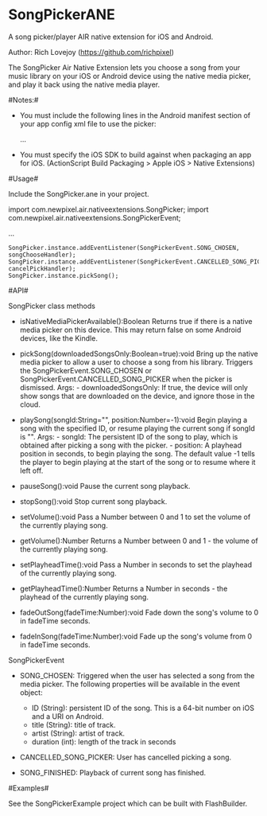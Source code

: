 SongPickerANE
=============

A song picker/player AIR native extension for iOS and Android.

Author: Rich Lovejoy (https://github.com/richpixel)

The SongPicker Air Native Extension lets you choose a song from your music library on your iOS or Android device 
using the native media picker, and play it back using the native media player.

#Notes:#
- You must include the following lines in the Android manifest section of your app config xml file to use the picker:

  ...
	
<application>
<activity android:name="com.newpixel.songpicker.PickSongActivity" android:theme="@android:style/Theme.Translucent.NoTitleBar"></activity>
</application>

- You must specify the iOS SDK to build against when packaging an app for iOS. (ActionScript Build Packaging > Apple iOS > Native Extensions)


#Usage#

Include the SongPicker.ane in your project.

import com.newpixel.air.nativeextensions.SongPicker;
import com.newpixel.air.nativeextensions.SongPickerEvent;

  ...

	SongPicker.instance.addEventListener(SongPickerEvent.SONG_CHOSEN, songChooseHandler);
	SongPicker.instance.addEventListener(SongPickerEvent.CANCELLED_SONG_PICKER, cancelPickHandler);	
	SongPicker.instance.pickSong();


#API#

SongPicker class methods

- isNativeMediaPickerAvailable():Boolean
	Returns true if there is a native media picker on this device. This may return false on some Android devices, like the Kindle.
	
- pickSong(downloadedSongsOnly:Boolean=true):void
    Bring up the native media picker to allow a user to choose a song from his library. 
    Triggers the SongPickerEvent.SONG_CHOSEN or SongPickerEvent.CANCELLED_SONG_PICKER when the picker is dismissed.
  	Args:
  	  - downloadedSongsOnly: If true, the device will only show songs that are downloaded on the device, and ignore those in the cloud.
  	  
- playSong(songId:String="", position:Number=-1):void
    Begin playing a song with the specified ID, or resume playing the current song if songId is "".
    Args:
      - songId: The persistent ID of the song to play, which is obtained after picking a song with the picker.
      - position: A playhead position in seconds, to begin playing the song. The default value -1 tells the player 
                  to begin playing at the start of the song or to resume where it left off.

  
- pauseSong():void
    Pause the current song playback.

- stopSong():void
    Stop current song playback.

- setVolume():void
	Pass a Number between 0 and 1 to set the volume of the currently playing song.
	
- getVolume():Number
	Returns a Number between 0 and 1 - the volume of the currently playing song.

- setPlayheadTime():void
	Pass a Number in seconds to set the playhead of the currently playing song.
	
- getPlayheadTime():Number
	Returns a Number in seconds - the playhead of the currently playing song.
	
- fadeOutSong(fadeTime:Number):void
	Fade down the song's volume to 0 in fadeTime seconds.

- fadeInSong(fadeTime:Number):void
	Fade up the song's volume from 0 in fadeTime seconds.
	
SongPickerEvent

- SONG_CHOSEN: Triggered when the user has selected a song from the media picker. The following properties will be available in the event object:
    - ID (String): persistent ID of the song. This is a 64-bit number on iOS and a URI on Android.
    - title (String): title of track.
    - artist (String): artist of track.
    - duration (int): length of the track in seconds

- CANCELLED_SONG_PICKER: User has cancelled picking a song.
- SONG_FINISHED: Playback of current song has finished.

#Examples#

  See the SongPickerExample project which can be built with FlashBuilder.

  
